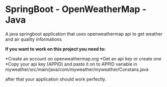 # SpringBoot - OpenWeatherMap - Java
 A java springboot application that uses openweathermap api to get weather and air quality informations
 
 **If you want to work on this project you need to:**
 
  *Create an account on openweathermap.org
  *Get an api key or create one
  *Copy your api key (APPID) and paste it on to APPID variable in myweather/src/main/java/com/myweather/myweather/Constans.java
  
  after that your application should work perfectly.
